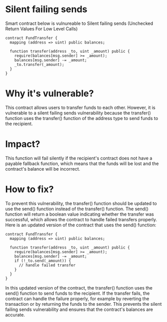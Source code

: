 # Silent failing sends

Smart contract below is vulnureable to Silent failing sends (Unchecked Return Values For Low Level Calls)

```
contract FundTransfer {
  mapping (address => uint) public balances;

  function transfer(address _to, uint _amount) public {
    require(balances[msg.sender] >= _amount);
    balances[msg.sender] -= _amount;
    _to.transfer(_amount);
  }
}
```

# Why it's vulnerable?
This contract allows users to transfer funds to each other. However, it is vulnerable to a silent failing sends vulnerability because the transfer() function uses the transfer() function of the address type to send funds to the recipient. 

# Impact?
This function will fail silently if the recipient's contract does not have a payable fallback function, which means that the funds will be lost and the contract's balance will be incorrect.

# How to fix?
To prevent this vulnerability, the transfer() function should be updated to use the send() function instead of the transfer() function. The send() function will return a boolean value indicating whether the transfer was successful, which allows the contract to handle failed transfers properly. Here is an updated version of the contract that uses the send() function:

```
contract FundTransfer {
  mapping (address => uint) public balances;

  function transfer(address _to, uint _amount) public {
    require(balances[msg.sender] >= _amount);
    balances[msg.sender] -= _amount;
    if (!_to.send(_amount)) {
      // handle failed transfer
    }
  }
}
```

In this updated version of the contract, the transfer() function uses the send() function to send funds to the recipient. If the transfer fails, the contract can handle the failure properly, for example by reverting the transaction or by returning the funds to the sender. This prevents the silent failing sends vulnerability and ensures that the contract's balances are accurate.
